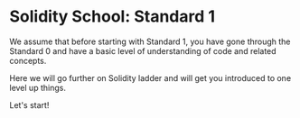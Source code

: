 # Solidity School: Standard 1
We assume that before starting with Standard 1, you have gone through the Standard 0 and have a basic level of understanding of code and related concepts.

Here we will go further on Solidity ladder and will get you introduced to one level up things.

Let's start!